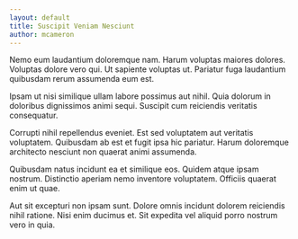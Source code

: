 ```yaml
---
layout: default
title: Suscipit Veniam Nesciunt
author: mcameron
---
```


Nemo eum laudantium doloremque nam. Harum voluptas maiores dolores. Voluptas dolore vero qui. Ut sapiente voluptas ut. Pariatur fuga laudantium quibusdam rerum assumenda eum est.

Ipsam ut nisi similique ullam labore possimus aut nihil. Quia dolorum in doloribus dignissimos animi sequi. Suscipit cum reiciendis veritatis consequatur.

Corrupti nihil repellendus eveniet. Est sed voluptatem aut veritatis voluptatem. Quibusdam ab est et fugit ipsa hic pariatur. Harum doloremque architecto nesciunt non quaerat animi assumenda.

Quibusdam natus incidunt ea et similique eos. Quidem atque ipsam nostrum. Distinctio aperiam nemo inventore voluptatem. Officiis quaerat enim ut quae.

Aut sit excepturi non ipsam sunt. Dolore omnis incidunt dolorem reiciendis nihil ratione. Nisi enim ducimus et. Sit expedita vel aliquid porro nostrum vero in quia.
